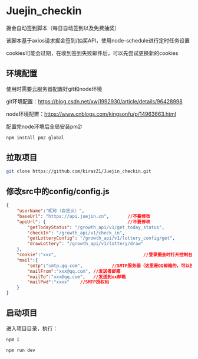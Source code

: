 # Juejin_checkin

掘金自动签到脚本（每日自动签到以及免费抽奖）

该脚本基于axios请求掘金签到/抽奖API，使用node-schedule进行定时任务设置

cookies可能会过期，在收到签到失败邮件后，可以先尝试更换新的cookies

## 环境配置

使用时需要云服务器配置好git和node环境

git环境配置：<https://blog.csdn.net/xwj1992930/article/details/96428998>

node环境配置：<https://www.cnblogs.com/kingsonfu/p/14963663.html>

配置完node环境后全局安装pm2:

```bash
npm install pm2 global
```

## 拉取项目

```bash
git clone https://github.com/kirazZ1/Juejin_checkin.git
```

## 修改src中的config/config.js

```json
{
    "userName":"昵称（自定义）",
    "baseUrl": "https://api.juejin.cn",       //不要修改
    "apiUrl": {                               //不要修改
        "getTodayStatus": "/growth_api/v1/get_today_status",
        "checkIn": "/growth_api/v1/check_in",
        "getLotteryConfig": "/growth_api/v1/lottery_config/get",
        "drawLottery": "/growth_api/v1/lottery/draw"
    },
    "cookie":"xxx",                                 //登录掘金时打开控制台，可以看请求中的cookie字段，复制粘贴过来
    "mail":{
        "smtp":"smtp.qq.com",           //SMTP服务器（这里是QQ邮箱的，可以换成别的）
        "mailFrom":"xxx@qq.com", //发送者邮箱
        "mailTo":"xxx@qq.com",   //发送到xx邮箱
        "mailPwd":"xxxx"    //SMTP授权码
    }
}
```

## 启动项目

进入项目目录，执行：

```bash
npm i

npm run dev
```
